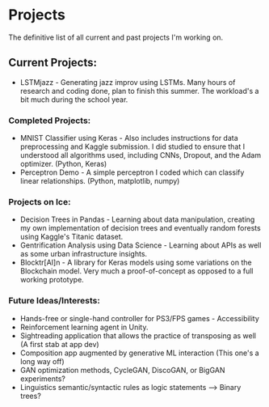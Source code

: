 # Projects
The definitive list of all current and past projects I'm working on.

## Current Projects:
* LSTMjazz - Generating jazz improv using LSTMs. Many hours of research and coding done, plan to finish this summer. The workload's a bit much during the school year.

### Completed Projects:
* MNIST Classifier using Keras - Also includes instructions for data preprocessing and Kaggle submission. I did studied to 
ensure that I understood all algorithms used, including CNNs, Dropout, and the Adam optimizer. (Python, Keras)
* Perceptron Demo - A simple perceptron I coded which can classify linear relationships. (Python, matplotlib, numpy)

### Projects on Ice:
* Decision Trees in Pandas - Learning about data manipulation, creating my own implementation of decision trees and eventually 
random forests using Kaggle's Titanic dataset.
* Gentrification Analysis using Data Science - Learning about APIs as well as some urban infrastructure insights.
* Blocktr[AI]n - A library for Keras models using some variations on the Blockchain model. Very much a proof-of-concept as 
opposed to a full working prototype.

### Future Ideas/Interests:
* Hands-free or single-hand controller for PS3/FPS games - Accessibility
* Reinforcement learning agent in Unity.
* Sightreading application that allows the practice of transposing as well (A first stab at app dev)
* Composition app augmented by generative ML interaction (This one's a long way off)
* GAN optimization methods, CycleGAN, DiscoGAN, or BigGAN experiments?
* Linguistics semantic/syntactic rules as logic statements --> Binary trees?
